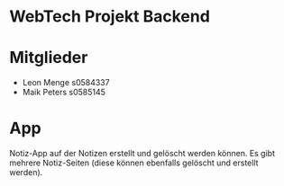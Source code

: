 # WebTech Projekt Backend

# Mitglieder
- Leon Menge  s0584337
- Maik Peters s0585145
# App
Notiz-App auf der Notizen erstellt und gelöscht werden können. Es gibt mehrere Notiz-Seiten (diese können ebenfalls gelöscht und erstellt werden).